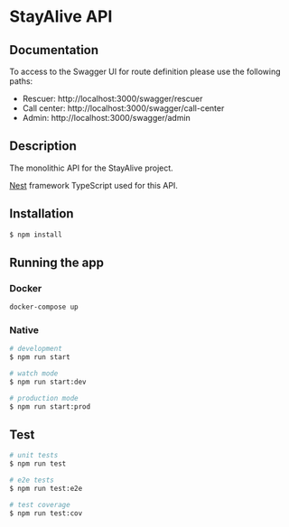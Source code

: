 # StayAlive API

## Documentation

To access to the Swagger UI for route definition please use the following paths:
- Rescuer: http://localhost:3000/swagger/rescuer
- Call center: http://localhost:3000/swagger/call-center
- Admin: http://localhost:3000/swagger/admin

## Description

The monolithic API for the StayAlive project.

[Nest](https://github.com/nestjs/nest) framework TypeScript used for this API.

## Installation

```bash
$ npm install
```

## Running the app

### Docker

```bash
docker-compose up
```

### Native

```bash
# development
$ npm run start

# watch mode
$ npm run start:dev

# production mode
$ npm run start:prod
```

## Test

```bash
# unit tests
$ npm run test

# e2e tests
$ npm run test:e2e

# test coverage
$ npm run test:cov
```
